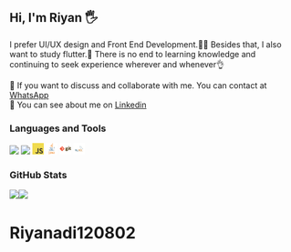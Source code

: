 ## Hi, I'm Riyan 🖐

I prefer UI/UX design and Front End Development.✍🏽 Besides that, I also want to study flutter.📱 There is no end to learning knowledge and continuing to seek experience wherever and whenever👌

👯 If you want to discuss and collaborate with me. You can contact at [WhatsApp](https://wa.me/+6288232206647) <br>
💬 You can see about me on [Linkedin](https://www.linkedin.com/in/riyan-adi-00ba9a202/)

### Languages and Tools

<code><img height="20" src="https://raw.githubusercontent.com/jmnote/z-icons/master/16x16/bootstrap.png"></code>
<code><img height="20" src="https://raw.githubusercontent.com/jmnote/z-icons/master/16x16/php.png"></code>
<code><img height="20" src="https://raw.githubusercontent.com/github/explore/80688e429a7d4ef2fca1e82350fe8e3517d3494d/topics/javascript/javascript.png"></code>
<code><img height="20" src="https://raw.githubusercontent.com/github/explore/80688e429a7d4ef2fca1e82350fe8e3517d3494d/topics/java/java.png"></code>
<code><img height="20" src="https://raw.githubusercontent.com/github/explore/80688e429a7d4ef2fca1e82350fe8e3517d3494d/topics/git/git.png"></code>
<code><img height="20" src="https://raw.githubusercontent.com/github/explore/80688e429a7d4ef2fca1e82350fe8e3517d3494d/topics/mysql/mysql.png"></code>

<!-- <code><img height="20" src="https://raw.githubusercontent.com/github/explore/80688e429a7d4ef2fca1e82350fe8e3517d3494d/topics/css/python.png"></code> -->
<!-- <code><img height="20" src="https://raw.githubusercontent.com/github/explore/80688e429a7d4ef2fca1e82350fe8e3517d3494d/topics/vue/vue.png"></code>
<code><img height="20" src="https://raw.githubusercontent.com/github/explore/28b02bbc9ad9f7a503c43775aebeb515dc2da5fc/topics/nextjs/flutter.png"></code>
<code><img height="20" src="https://raw.githubusercontent.com/github/explore/37f1f9609f5c48a47f4d9c1a916fc2069fd0141c/topics/nuxt/nuxt.png"></code>
<code><img height="20" src="https://raw.githubusercontent.com/github/explore/80688e429a7d4ef2fca1e82350fe8e3517d3494d/topics/nodejs/nodejs.png"></code>
<code><img height="20" src="https://raw.githubusercontent.com/github/explore/80688e429a7d4ef2fca1e82350fe8e3517d3494d/topics/firebase/firebase.png"></code> -->

### GitHub Stats
<div style="display: flex">
  <div>
    <img src="https://github-readme-stats.vercel.app/api?username=Riyanadi120802&show_icons=true&count_private=true&hide_border=true&theme=dark&include_all_commits=true" />
  </div>
  <div>
    <img src="https://github-readme-stats.vercel.app/api/top-langs/?username=Riyanadi120802&hide_border=true&layout=compact&theme=dark&hide=css,scss,html,makefile" />
  </div>
</div

<!-- 
**Riyanadi120802/Riyanadi120802** is a ✨ _special_ ✨ repository because its `README.md` (this file) appears on your GitHub profile.

Here are some ideas to get you started:

- 🔭 I’m currently working on ...
- 🌱 I’m currently learning ...
- 👯 I’m looking to collaborate on ...
- 🤔 I’m looking for help with ...
- 💬 Ask me about ...
- 📫 How to reach me: ...
- 😄 Pronouns: ...
- ⚡ Fun fact: ...
 -->
# Riyanadi120802
